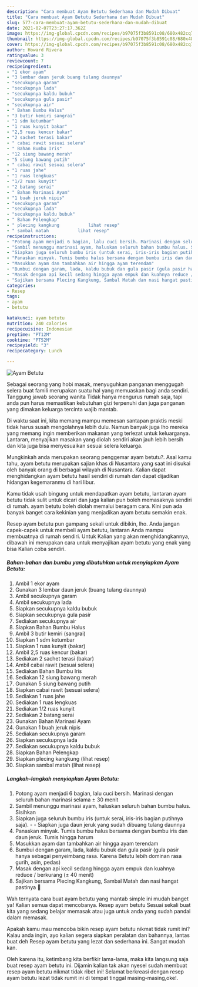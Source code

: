 ```yaml
---
description: "Cara membuat Ayam Betutu Sederhana dan Mudah Dibuat"
title: "Cara membuat Ayam Betutu Sederhana dan Mudah Dibuat"
slug: 577-cara-membuat-ayam-betutu-sederhana-dan-mudah-dibuat
date: 2021-02-07T23:27:17.362Z
image: https://img-global.cpcdn.com/recipes/b97075f3b8591c08/680x482cq70/ayam-betutu-foto-resep-utama.jpg
thumbnail: https://img-global.cpcdn.com/recipes/b97075f3b8591c08/680x482cq70/ayam-betutu-foto-resep-utama.jpg
cover: https://img-global.cpcdn.com/recipes/b97075f3b8591c08/680x482cq70/ayam-betutu-foto-resep-utama.jpg
author: Howard Rivera
ratingvalue: 3
reviewcount: 7
recipeingredient:
- "1 ekor ayam"
- "3 lembar daun jeruk buang tulang daunnya"
- "secukupnya garam"
- "secukupnya lada"
- "secukupnya kaldu bubuk"
- "secukupnya gula pasir"
- "secukupnya air"
- " Bahan Bumbu Halus"
- "3 butir kemiri sangrai"
- "1 sdm ketumbar"
- "1 ruas kunyit bakar"
- "2,5 ruas kencur bakar"
- "2 sachet terasi bakar"
- " cabai rawit sesuai selera"
- " Bahan Bumbu Iris"
- "12 siung bawang merah"
- "5 siung bawang putih"
- " cabai rawit sesuai selera"
- "1 ruas jahe"
- "1 ruas lengkuas"
- "1/2 ruas kunyit"
- "2 batang serai"
- " Bahan Marinasi Ayam"
- "1 buah jeruk nipis"
- "secukupnya garam"
- "secukupnya lada"
- "secukupnya kaldu bubuk"
- " Bahan Pelengkap"
- " plecing kangkung           lihat resep"
- " sambal matah           lihat resep"
recipeinstructions:
- "Potong ayam menjadi 6 bagian, lalu cuci bersih. Marinasi dengan seluruh bahan marinasi selama ± 30 menit"
- "Sambil menunggu marinasi ayam, haluskan seluruh bahan bumbu halus. Sisihkan"
- "Siapkan juga seluruh bumbu iris (untuk serai, iris-iris bagian putihnya saja).  Siapkan juga daun jeruk yang sudah dibuang tulang daunnya"
- "Panaskan minyak. Tumis bumbu halus bersama dengan bumbu iris dan daun jeruk. Tumis hingga harum"
- "Masukkan ayam dan tambahkan air hingga ayam terendam"
- "Bumbui dengan garam, lada, kaldu bubuk dan gula pasir (gula pasir hanya sebagai penyeimbang rasa. Karena Betutu lebih dominan rasa gurih, asin, pedas)"
- "Masak dengan api kecil sedang hingga ayam empuk dan kuahnya reduce / berkurang (± 40 menit)"
- "Sajikan bersama Plecing Kangkung, Sambal Matah dan nasi hangat pastinya 🤭"
categories:
- Resep
tags:
- ayam
- betutu

katakunci: ayam betutu 
nutrition: 240 calories
recipecuisine: Indonesian
preptime: "PT12M"
cooktime: "PT52M"
recipeyield: "3"
recipecategory: Lunch

---
```



![Ayam Betutu](https://img-global.cpcdn.com/recipes/b97075f3b8591c08/680x482cq70/ayam-betutu-foto-resep-utama.jpg)

Sebagai seorang yang hobi masak, menyuguhkan panganan menggugah selera buat famili merupakan suatu hal yang memuaskan bagi anda sendiri. Tanggung jawab seorang  wanita Tidak hanya mengurus rumah saja, tapi anda pun harus memastikan kebutuhan gizi terpenuhi dan juga panganan yang dimakan keluarga tercinta wajib mantab.

Di waktu  saat ini, kita memang mampu memesan santapan praktis meski tidak harus susah mengolahnya lebih dulu. Namun banyak juga lho mereka yang memang ingin memberikan makanan yang terlezat untuk keluarganya. Lantaran, menyajikan masakan yang diolah sendiri akan jauh lebih bersih dan kita juga bisa menyesuaikan sesuai selera keluarga. 



Mungkinkah anda merupakan seorang penggemar ayam betutu?. Asal kamu tahu, ayam betutu merupakan sajian khas di Nusantara yang saat ini disukai oleh banyak orang di berbagai wilayah di Nusantara. Kalian dapat menghidangkan ayam betutu hasil sendiri di rumah dan dapat dijadikan hidangan kegemaranmu di hari libur.

Kamu tidak usah bingung untuk mendapatkan ayam betutu, lantaran ayam betutu tidak sulit untuk dicari dan juga kalian pun boleh memasaknya sendiri di rumah. ayam betutu boleh diolah memalui beragam cara. Kini pun ada banyak banget cara kekinian yang menjadikan ayam betutu semakin enak.

Resep ayam betutu pun gampang sekali untuk dibikin, lho. Anda jangan capek-capek untuk membeli ayam betutu, lantaran Anda mampu membuatnya di rumah sendiri. Untuk Kalian yang akan menghidangkannya, dibawah ini merupakan cara untuk menyajikan ayam betutu yang enak yang bisa Kalian coba sendiri.

<!--inarticleads1-->

##### Bahan-bahan dan bumbu yang dibutuhkan untuk menyiapkan Ayam Betutu:

1. Ambil 1 ekor ayam
1. Gunakan 3 lembar daun jeruk (buang tulang daunnya)
1. Ambil secukupnya garam
1. Ambil secukupnya lada
1. Siapkan secukupnya kaldu bubuk
1. Siapkan secukupnya gula pasir
1. Sediakan secukupnya air
1. Siapkan  Bahan Bumbu Halus
1. Ambil 3 butir kemiri (sangrai)
1. Siapkan 1 sdm ketumbar
1. Siapkan 1 ruas kunyit (bakar)
1. Ambil 2,5 ruas kencur (bakar)
1. Sediakan 2 sachet terasi (bakar)
1. Ambil  cabai rawit (sesuai selera)
1. Sediakan  Bahan Bumbu Iris
1. Sediakan 12 siung bawang merah
1. Gunakan 5 siung bawang putih
1. Siapkan  cabai rawit (sesuai selera)
1. Sediakan 1 ruas jahe
1. Sediakan 1 ruas lengkuas
1. Sediakan 1/2 ruas kunyit
1. Sediakan 2 batang serai
1. Gunakan  Bahan Marinasi Ayam
1. Gunakan 1 buah jeruk nipis
1. Sediakan secukupnya garam
1. Siapkan secukupnya lada
1. Sediakan secukupnya kaldu bubuk
1. Siapkan  Bahan Pelengkap
1. Siapkan  plecing kangkung           (lihat resep)
1. Siapkan  sambal matah           (lihat resep)




<!--inarticleads2-->

##### Langkah-langkah menyiapkan Ayam Betutu:

1. Potong ayam menjadi 6 bagian, lalu cuci bersih. Marinasi dengan seluruh bahan marinasi selama ± 30 menit
1. Sambil menunggu marinasi ayam, haluskan seluruh bahan bumbu halus. Sisihkan
1. Siapkan juga seluruh bumbu iris (untuk serai, iris-iris bagian putihnya saja). -  - Siapkan juga daun jeruk yang sudah dibuang tulang daunnya
1. Panaskan minyak. Tumis bumbu halus bersama dengan bumbu iris dan daun jeruk. Tumis hingga harum
1. Masukkan ayam dan tambahkan air hingga ayam terendam
1. Bumbui dengan garam, lada, kaldu bubuk dan gula pasir (gula pasir hanya sebagai penyeimbang rasa. Karena Betutu lebih dominan rasa gurih, asin, pedas)
1. Masak dengan api kecil sedang hingga ayam empuk dan kuahnya reduce / berkurang (± 40 menit)
1. Sajikan bersama Plecing Kangkung, Sambal Matah dan nasi hangat pastinya 🤭




Wah ternyata cara buat ayam betutu yang mantab simple ini mudah banget ya! Kalian semua dapat mencobanya. Resep ayam betutu Sesuai sekali buat kita yang sedang belajar memasak atau juga untuk anda yang sudah pandai dalam memasak.

Apakah kamu mau mencoba bikin resep ayam betutu nikmat tidak rumit ini? Kalau anda ingin, ayo kalian segera siapkan peralatan dan bahannya, lantas buat deh Resep ayam betutu yang lezat dan sederhana ini. Sangat mudah kan. 

Oleh karena itu, ketimbang kita berfikir lama-lama, maka kita langsung saja buat resep ayam betutu ini. Dijamin kalian tak akan nyesel sudah membuat resep ayam betutu nikmat tidak ribet ini! Selamat berkreasi dengan resep ayam betutu lezat tidak rumit ini di tempat tinggal masing-masing,oke!.

